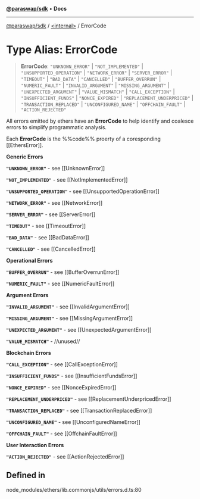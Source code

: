 [**@paraswap/sdk**](../../README.md) • **Docs**

***

[@paraswap/sdk](../../globals.md) / [\<internal\>](../README.md) / ErrorCode

# Type Alias: ErrorCode

> **ErrorCode**: `"UNKNOWN_ERROR"` \| `"NOT_IMPLEMENTED"` \| `"UNSUPPORTED_OPERATION"` \| `"NETWORK_ERROR"` \| `"SERVER_ERROR"` \| `"TIMEOUT"` \| `"BAD_DATA"` \| `"CANCELLED"` \| `"BUFFER_OVERRUN"` \| `"NUMERIC_FAULT"` \| `"INVALID_ARGUMENT"` \| `"MISSING_ARGUMENT"` \| `"UNEXPECTED_ARGUMENT"` \| `"VALUE_MISMATCH"` \| `"CALL_EXCEPTION"` \| `"INSUFFICIENT_FUNDS"` \| `"NONCE_EXPIRED"` \| `"REPLACEMENT_UNDERPRICED"` \| `"TRANSACTION_REPLACED"` \| `"UNCONFIGURED_NAME"` \| `"OFFCHAIN_FAULT"` \| `"ACTION_REJECTED"`

All errors emitted by ethers have an **ErrorCode** to help
 identify and coalesce errors to simplify programmatic analysis.

 Each **ErrorCode** is the %%code%% proerty of a coresponding
 [[EthersError]].

 **Generic Errors**

 **``"UNKNOWN_ERROR"``** - see [[UnknownError]]

 **``"NOT_IMPLEMENTED"``** - see [[NotImplementedError]]

 **``"UNSUPPORTED_OPERATION"``** - see [[UnsupportedOperationError]]

 **``"NETWORK_ERROR"``** - see [[NetworkError]]

 **``"SERVER_ERROR"``** - see [[ServerError]]

 **``"TIMEOUT"``** - see [[TimeoutError]]

 **``"BAD_DATA"``** - see [[BadDataError]]

 **``"CANCELLED"``** - see [[CancelledError]]

 **Operational Errors**

 **``"BUFFER_OVERRUN"``** - see [[BufferOverrunError]]

 **``"NUMERIC_FAULT"``** - see [[NumericFaultError]]

 **Argument Errors**

 **``"INVALID_ARGUMENT"``** - see [[InvalidArgumentError]]

 **``"MISSING_ARGUMENT"``** - see [[MissingArgumentError]]

 **``"UNEXPECTED_ARGUMENT"``** - see [[UnexpectedArgumentError]]

 **``"VALUE_MISMATCH"``** - //unused//

 **Blockchain Errors**

 **``"CALL_EXCEPTION"``** - see [[CallExceptionError]]

 **``"INSUFFICIENT_FUNDS"``** - see [[InsufficientFundsError]]

 **``"NONCE_EXPIRED"``** - see [[NonceExpiredError]]

 **``"REPLACEMENT_UNDERPRICED"``** - see [[ReplacementUnderpricedError]]

 **``"TRANSACTION_REPLACED"``** - see [[TransactionReplacedError]]

 **``"UNCONFIGURED_NAME"``** - see [[UnconfiguredNameError]]

 **``"OFFCHAIN_FAULT"``** - see [[OffchainFaultError]]

 **User Interaction Errors**

 **``"ACTION_REJECTED"``** - see [[ActionRejectedError]]

## Defined in

node\_modules/ethers/lib.commonjs/utils/errors.d.ts:80
